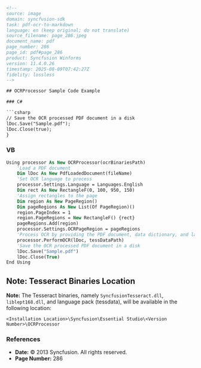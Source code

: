```html
<!-- 
source: image
domain: syncfusion-sdk
task: pdf-ocr-to-markdown
language: en (keep original; do not translate)
source_filename: page_286.jpeg
document_name: pdf
page_number: 286
page_id: pdf#page_286
product: Syncfusion Winforms
version: 11.4.0.26
timestamp: 2025-08-09T07:42:27Z
fidelity: lossless
-->

## OCRProcessor Sample Code Example

### C#

```csharp
// Save the OCR processed PDF document in a disk
lDoc.Save("Sample.pdf");
lDoc.Close(true);
}
```

### VB

```vb
Using processor As New OCRProcessor(ocrBinariesPath)
    'Load a PDF document
    Dim lDoc As New PdfLoadedDocument(fileName)
    'Set OCR language to process
    processor.Settings.Language = Languages.English
    Dim rect As New RectangleF(0, 100, 950, 150)
    'Assign rectangles to the page
    Dim region As New PageRegion()
    Dim pageRegions As New List(Of PageRegion)()
    region.PageIndex = 1
    region.PageRegions = New RectangleF() {rect}
    pageRegions.Add(region)
    processor.Settings.OCRPageRegion = pageRegions
    'Process OCR by providing the PDF document, data dictionary, and language
    processor.PerformOCR(lDoc, tessDataPath)
    'Save the OCR processed PDF document in a disk
    lDoc.Save("Sample.pdf")
    lDoc.Close(True)
End Using
```

## Note: Tesseract Binaries Location

**Note:** The Tesseract binaries, namely `SyncfusionTesseract.dll`, `liblept168.dll`, and language pack (tessdata), will be available in the following location:

```plaintext
<Installation Location>\Syncfusion\Essential Studio\<Version Number>\OCRProcessor
```

### References

- **Date:** © 2013 Syncfusion. All rights reserved.
- **Page Number:** 286

<!-- tags: [OCRProcessor, Tesseract, WinForms, Syncfusion, version 11.4.0.26] keywords: [OCR, PDF, Tesseract binaries, OCRPageRegion, PerformOCR, PageRegion, OCRProcessor, OCR, PDF document processing] -->
```